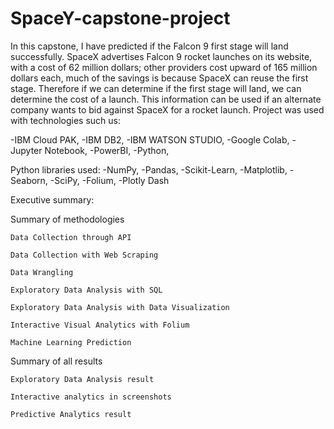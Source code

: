 # SpaceY-capstone-project

In this capstone, I have predicted if the Falcon 9 first stage will land successfully. SpaceX advertises Falcon 9 rocket launches on its website, with a cost of 62 million dollars; other providers cost upward of 165 million dollars each, much of the savings is because SpaceX can reuse the first stage. Therefore if we can determine if the first stage will land, we can determine the cost of a launch. This information can be used if an alternate company wants to bid against SpaceX for a rocket launch. Project was used with technologies such us: 

-IBM Cloud PAK, 
-IBM DB2, 
-IBM WATSON STUDIO, 
-Google Colab, 
-Jupyter Notebook,
-PowerBI,
-Python,

Python libraries used:
-NumPy,
-Pandas,
-Scikit-Learn,
-Matplotlib,
-Seaborn,
-SciPy,
-Folium,
-Plotly Dash




Executive summary:

  Summary of methodologies

    Data Collection through API

    Data Collection with Web Scraping

    Data Wrangling

    Exploratory Data Analysis with SQL

    Exploratory Data Analysis with Data Visualization

    Interactive Visual Analytics with Folium

    Machine Learning Prediction

  Summary of all results 

    Exploratory Data Analysis result

    Interactive analytics in screenshots

    Predictive Analytics result

